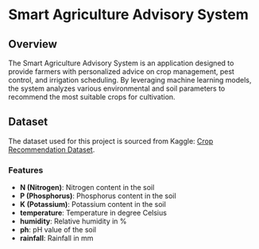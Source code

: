 # Smart Agriculture Advisory System

## Overview
The Smart Agriculture Advisory System is an application designed to provide farmers with personalized advice on crop management, pest control, and irrigation scheduling. By leveraging machine learning models, the system analyzes various environmental and soil parameters to recommend the most suitable crops for cultivation.

## Dataset
The dataset used for this project is sourced from Kaggle: [Crop Recommendation Dataset](https://www.kaggle.com/datasets/atharvaingle/crop-recommendation-dataset).

### Features
- **N (Nitrogen)**: Nitrogen content in the soil
- **P (Phosphorus)**: Phosphorus content in the soil
- **K (Potassium)**: Potassium content in the soil
- **temperature**: Temperature in degree Celsius
- **humidity**: Relative humidity in %
- **ph**: pH value of the soil
- **rainfall**: Rainfall in mm


